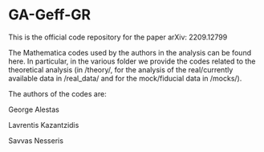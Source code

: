 # GA-Geff-GR
This is the official code repository for the paper arXiv: 2209.12799

The Mathematica codes used by the authors in the analysis can be found here. In particular, in the various folder we provide the codes related to the theoretical analysis (in /theory/, for the analysis of the real/currently available data in /real_data/ and for the mock/fiducial data in /mocks/). 

The authors of the codes are:

George Alestas

Lavrentis Kazantzidis

Savvas Nesseris


